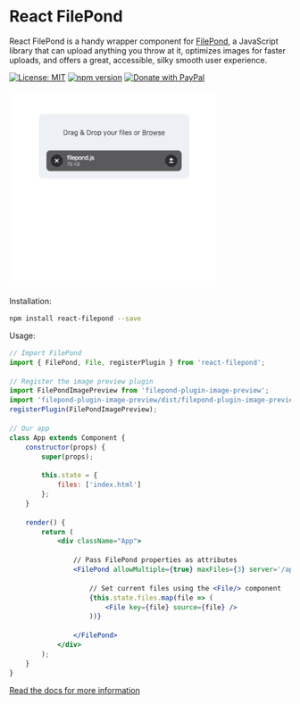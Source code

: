 # React FilePond

React FilePond is a handy wrapper component for [FilePond](https://github.com/pqina/filepond), a JavaScript library that can upload anything you throw at it, optimizes images for faster uploads, and offers a great, accessible, silky smooth user experience.

[![License: MIT](https://img.shields.io/badge/license-MIT-blue.svg)](https://github.com/pqina/react-filepond/blob/master/LICENSE)
[![npm version](https://badge.fury.io/js/react-filepond.svg)](https://www.npmjs.com/package/react-filepond)
[![Donate with PayPal](https://img.shields.io/badge/donate-PayPal.me-pink.svg)](https://www.paypal.me/rikschennink/10)

<img src="https://github.com/pqina/filepond-github-assets/blob/master/filepond-animation-01.gif" width="370" alt=""/>

Installation:

```bash
npm install react-filepond --save
```

Usage:

```jsx
// Import FilePond
import { FilePond, File, registerPlugin } from 'react-filepond';

// Register the image preview plugin
import FilePondImagePreview from 'filepond-plugin-image-preview';
import 'filepond-plugin-image-preview/dist/filepond-plugin-image-preview.css';
registerPlugin(FilePondImagePreview);

// Our app
class App extends Component {
    constructor(props) {
        super(props);

        this.state = {
            files: ['index.html']
        };
    }

    render() {
        return (
            <div className="App">
            
                // Pass FilePond properties as attributes
                <FilePond allowMultiple={true} maxFiles={3} server='/api'>
                    
                    // Set current files using the <File/> component
                    {this.state.files.map(file => (
                        <File key={file} source={file} />
                    ))}
                    
                </FilePond>
            </div>
        );
    }
}
```

[Read the docs for more information](https://pqina.nl/filepond/docs/patterns/frameworks/react/)
